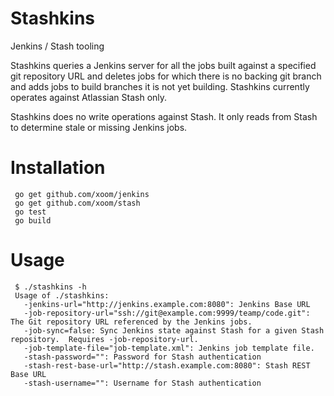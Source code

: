Stashkins
=========

Jenkins / Stash tooling

Stashkins queries a Jenkins server for all the jobs built against
a specified git repository URL and deletes jobs for which there is
no backing git branch and adds jobs to build branches it is not yet
building.  Stashkins currently operates against Atlassian Stash only.

Stashkins does no write operations against Stash.  It only reads
from Stash to determine stale or missing Jenkins jobs.

Installation
============

     go get github.com/xoom/jenkins
     go get github.com/xoom/stash
     go test
     go build

Usage
=====

     $ ./stashkins -h
     Usage of ./stashkins:
       -jenkins-url="http://jenkins.example.com:8080": Jenkins Base URL
       -job-repository-url="ssh://git@example.com:9999/teamp/code.git": The Git repository URL referenced by the Jenkins jobs.
       -job-sync=false: Sync Jenkins state against Stash for a given Stash repository.  Requires -job-repository-url.
       -job-template-file="job-template.xml": Jenkins job template file.
       -stash-password="": Password for Stash authentication
       -stash-rest-base-url="http://stash.example.com:8080": Stash REST Base URL
       -stash-username="": Username for Stash authentication

